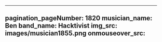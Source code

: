 ------
pagination_pageNumber: 1820
musician_name: Ben
band_name: Hacktivist
img_src: images/musician1855.png
onmouseover_src: 
------